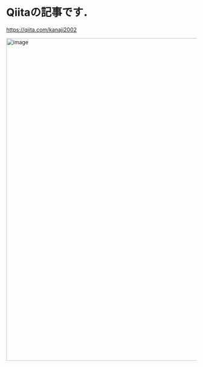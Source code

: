 # Qiitaの記事です．
https://qiita.com/kanaji2002


[<img width="1205" height="851" alt="image" src="https://github.com/user-attachments/assets/7bde7e58-f940-40a6-9e76-32321193564d" />](https://qiita.com/kanaji2002)
